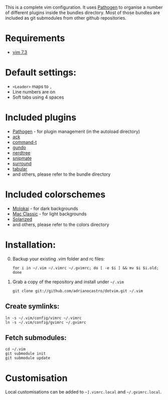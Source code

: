 This is a complete vim configuration. It uses [Pathogen](https://github.com/tpope/vim-pathogen) to organise a number of different plugins inside the bundles directory. Most of those bundles are included as git submodules from other github repositories.

# Requirements
- [vim 7.3](http://www.vim.org/download.php)

# Default settings:
- `<Leader>` maps to `,`
- Line numbers are on
- Soft tabs using 4 spaces

# Included plugins
- [Pathogen](https://github.com/tpope/vim-pathogen) - for plugin management (in the autoload directory)
- [ack](https://github.com/mileszs/ack.vim)
- [command-t](https://github.com/wincent/Command-T)
- [gundo](https://github.com/sjl/gundo.vim)
- [nerdtree](https://github.com/scrooloose/nerdtree)
- [snipmate](https://github.com/msanders/snipmate.vim)
- [surround](https://github.com/tpope/vim-surround)
- [tabular](https://github.com/godlygeek/tabular)
- and others, please refer to the bundle directory

# Included colorschemes
- [Molokai](https://github.com/tomasr/molokai) - for dark backgrounds
- [Mac Classic](https://github.com/nelstrom/vim-mac-classic-theme) - for light backgrounds
- [Solarized](https://github.com/altercation/vim-colors-solarized)
- and others, please refer to the colors directory

# Installation:

0. Backup your existing .vim folder and rc files:

    `for i in ~/.vim ~/.vimrc ~/.gvimrc; do [ -e $i ] && mv $i $i.old; done`

1. Grab a copy of the repository and install under `~/.vim` 

    `git clone git://github.com/adrianocastro/dotvim.git ~/.vim`

## Create symlinks:

    ln -s ~/.vim/config/vimrc ~/.vimrc
    ln -s ~/.vim/config/gvimrc ~/.gvimrc

## Fetch submodules:

    cd ~/.vim
    git submodule init
    git submodule update

# Customisation

Local customisations can be added to `~].vimrc.local` and `~/.gvimrc.local`.

